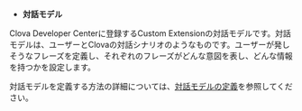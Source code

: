* **対話モデル**

Clova Developer Centerに登録するCustom Extensionの対話モデルです。対話モデルは、ユーザーとClovaの対話シナリオのようなものです。ユーザーが発しそうなフレーズを定義し、それぞれのフレーズがどんな意図を表し、どんな情報を持つかを設定します。

対話モデルを定義する方法の詳細については、[対話モデルの定義](/Design/Design_Guideline_For_Extension.md#DefineInteractionModel)を参照してください。
